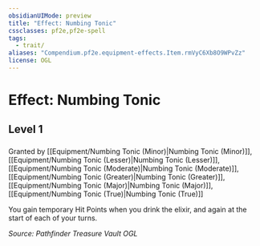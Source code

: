 ```yaml
---
obsidianUIMode: preview
title: "Effect: Numbing Tonic"
cssclasses: pf2e,pf2e-spell
tags:
  - trait/
aliases: "Compendium.pf2e.equipment-effects.Item.rmVyC6Xb8O9WPvZz"
license: OGL
---
```

# Effect: Numbing Tonic
## Level 1
### 






Granted by [[Equipment/Numbing Tonic (Minor)|Numbing Tonic (Minor)]], [[Equipment/Numbing Tonic (Lesser)|Numbing Tonic (Lesser)]], [[Equipment/Numbing Tonic (Moderate)|Numbing Tonic (Moderate)]], [[Equipment/Numbing Tonic (Greater)|Numbing Tonic (Greater)]], [[Equipment/Numbing Tonic (Major)|Numbing Tonic (Major)]], [[Equipment/Numbing Tonic (True)|Numbing Tonic (True)]]

You gain temporary Hit Points when you drink the elixir, and again at the start of each of your turns.

*Source: Pathfinder Treasure Vault*
*OGL*